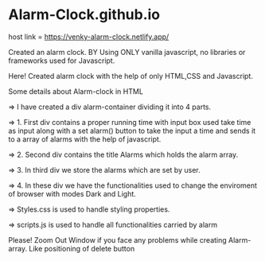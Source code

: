 # Alarm-Clock.github.io

host link = https://venky-alarm-clock.netlify.app/

Created an alarm clock.  BY Using ONLY vanilla javascript, no libraries or frameworks used for Javascript.

Here! Created alarm clock with the help of only HTML,CSS and Javascript.

Some details about Alarm-clock in HTML

=> I have created a div alarm-container dividing it into 4 parts.

=> 1. First div contains a proper running time with input box used take time as input along 
      with a set alarm() button to take the input a time and sends it to a array of alarms
      with the help of javascript.

=> 2. Second div contains the title Alarms which holds the alarm array.

=> 3. In third div we store the alarms which are set by user.

=> 4. In these div we have the functionalities used to change the enviroment of browser
      with modes Dark and Light.


=> Styles.css is used to handle styling properties.

=> scripts.js is used to handle all functionalities carried by alarm

Please! Zoom Out Window if you face any problems while creating Alarm-array. Like positioning of delete button
